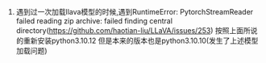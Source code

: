 1. 遇到过一次加载llava模型的时候,遇到RuntimeError: PytorchStreamReader failed reading zip archive: failed finding central directory(https://github.com/haotian-liu/LLaVA/issues/253)
    按照上面所说的重新安装python3.10.12
    但是本来的版本也是python3.10.10(发生了上述模型加载问题)
